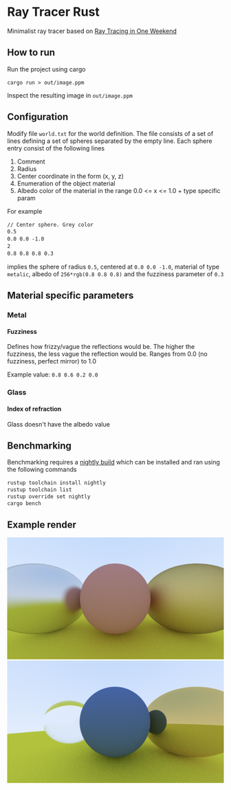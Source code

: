 # Ray Tracer Rust
Minimalist ray tracer based on [Ray Tracing in One Weekend](https://raytracing.github.io/books/RayTracingInOneWeekend.html)

## How to run
Run the project using cargo
```shell
cargo run > out/image.ppm
```
Inspect the resulting image in `out/image.ppm`

## Configuration
Modify file `world.txt` for the world definition. The file consists of a set of lines
defining a set of spheres separated by the empty line. Each sphere entry consist of the following lines
1. Comment
1. Radius
1. Center coordinate in the form (x, y, z)
1. Enumeration of the object material
1. Albedo color of the material in the range 0.0 <= x <= 1.0 + type specific param

For example
```txt
// Center sphere. Grey color
0.5
0.0 0.0 -1.0
2
0.8 0.8 0.8 0.3
```
implies the sphere of radius `0.5`, centered at `0.0 0.0 -1.0`, 
material of type `metalic`, albedo of `256*rgb(0.8 0.8 0.8)` 
and the fuzziness parameter of `0.3`

## Material specific parameters
### Metal
#### Fuzziness
Defines how frizzy/vague the reflections would be. The higher the fuzziness, the less vague the 
reflection would be. Ranges from 0.0 (no fuzziness, perfect mirror) to 1.0

Example value: `0.8 0.6 0.2 0.0`

### Glass
#### Index of refraction
Glass doesn't have the albedo value

## Benchmarking
Benchmarking requires a [nightly build](https://doc.rust-lang.org/book/appendix-07-nightly-rust.html) which can be installed 
and ran using the following commands
```shell
rustup toolchain install nightly
rustup toolchain list
rustup override set nightly
cargo bench
```

## Example render
![Alt text](example_images/example_image.png?raw=true "Title")
![Alt text](example_images/glass_diffuse_metal.png?raw=true "Glass, diffuse and metal spheres")